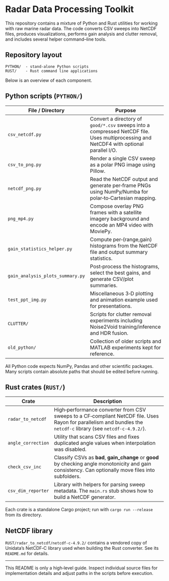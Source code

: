 # Radar Data Processing Toolkit

This repository contains a mixture of Python and Rust utilities for working with raw marine radar data.  The code converts CSV sweeps into NetCDF files, produces visualizations, performs gain analysis and clutter removal, and includes several helper command–line tools.

## Repository layout

```
PYTHON/  - stand‑alone Python scripts
RUST/    - Rust command line applications
```

Below is an overview of each component.

## Python scripts (`PYTHON/`)

| File / Directory | Purpose |
|------------------|---------|
| `csv_netcdf.py` | Convert a directory of `good/*.csv` sweeps into a compressed NetCDF file. Uses multiprocessing and NetCDF4 with optional parallel I/O. |
| `csv_to_png.py` | Render a single CSV sweep as a polar PNG image using Pillow. |
| `netcdf_png.py` | Read the NetCDF output and generate per‑frame PNGs using NumPy/Numba for polar‑to‑Cartesian mapping. |
| `png_mp4.py` | Compose overlay PNG frames with a satellite imagery background and encode an MP4 video with MoviePy. |
| `gain_statistics_helper.py` | Compute per‑(range,gain) histograms from the NetCDF file and output summary statistics. |
| `gain_analysis_plots_summary.py` | Post‑process the histograms, select the best gains, and generate CSV/plot summaries. |
| `test_ppt_img.py` | Miscellaneous 3‑D plotting and animation example used for presentations. |
| `CLUTTER/` | Scripts for clutter removal experiments including Noise2Void training/inference and HDR fusion. |
| `old_python/` | Collection of older scripts and MATLAB experiments kept for reference. |

All Python code expects NumPy, Pandas and other scientific packages.  Many scripts contain absolute paths that should be edited before running.

## Rust crates (`RUST/`)

| Crate | Description |
|-------|-------------|
| `radar_to_netcdf` | High‑performance converter from CSV sweeps to a CF‑compliant NetCDF file. Uses Rayon for parallelism and bundles the `netcdf-c` library (see `netcdf-c-4.9.2/`). |
| `angle_correction` | Utility that scans CSV files and fixes duplicated angle values when interpolation was disabled. |
| `check_csv_inc` | Classify CSVs as **bad**, **gain_change** or **good** by checking angle monotonicity and gain consistency. Can optionally move files into subfolders. |
| `csv_dim_reporter` | Library with helpers for parsing sweep metadata. The `main.rs` stub shows how to build a NetCDF generator. |

Each crate is a standalone Cargo project; run with `cargo run --release` from its directory.

## NetCDF library

`RUST/radar_to_netcdf/netcdf-c-4.9.2/` contains a vendored copy of Unidata’s NetCDF‑C library used when building the Rust converter.  See its `README.md` for details.

---
This README is only a high‑level guide.  Inspect individual source files for implementation details and adjust paths in the scripts before execution.
